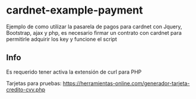 cardnet-example-payment
======================
Ejemplo de como utilizar la pasarela de pagos para cardnet con Jquery, Bootstrap, ajax y php, es necesario firmar un contrato con cardnet para permitirle adquirir los key y funcione el script

Info
-----
Es requerido tener activa la extensión de curl para PHP

Tarjetas para pruebas:
https://herramientas-online.com/generador-tarjeta-credito-cvv.php

